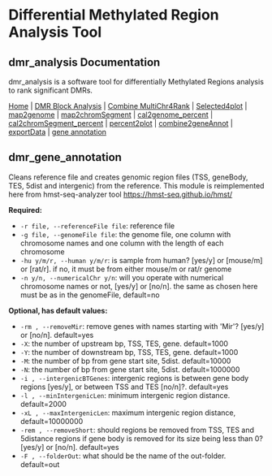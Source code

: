 
# Differential Methylated Region Analysis Tool 
## dmr_analysis Documentation

dmr_analysis is a software tool for differentially Methylated Regions analysis to rank significant DMRs.



[Home](index.md) | [DMR Block Analysis](dmr_analysis_block.md) | [Combine MultiChr4Rank](dmr_combine_multChrs4rank.md) | [Selected4plot](dmr_selected4plot.md) | [map2genome](dmr_map2genome.md) | [map2chromSegment](dmr_map2chromSegment.md) | [cal2genome_percent](dmr_cal2genome_percent.md) | [cal2chromSegment_percent](dmr_cal2chromSegment_percent.md) | [percent2plot](dmr_percent2plot.md) | [combine2geneAnnot](dmr_combine2geneAnnot.md) | [exportData](dmr_exportData.md) | [gene annotation](dmr_gene_annotation.md) 


## dmr_gene_annotation	

Cleans reference file and creates genomic region files (TSS, geneBody, TES, 5dist and intergenic) from the reference. This module is reimplemented here from hmst-seq-analyzer tool https://hmst-seq.github.io/hmst/

<p><strong>Required:</strong></p>
<ul>
  <li><code>-r file, --referenceFile file</code>: reference file</li>
  <li><code>-g file, --genomeFile file</code>: the genome file, one column with chromosome names and one column with the length of each chromosome</li>
  <li><code>-hu y/m/r, --human y/m/r</code>: is sample from human? [yes/y] or [mouse/m] or [rat/r]. if no, it must be from either mouse/m or rat/r genome</li>
  <li><code>-n y/n, --numericalChr y/n</code>: will you operate with numerical chromosome names or not, [yes/y] or [no/n]. the same as chosen here must be as in the genomeFile, default=no</li>
  
</ul>


<p><strong>Optional, has default values:</strong></p>
<ul>
  <li><code>-rm , --removeMir</code>: remove genes with names starting with 'Mir'? [yes/y] or [no/n]. default=yes</li>
  <li><code>-X</code>: the number of upstream bp, TSS, TES, gene. default=1000</li>
  <li><code>-Y</code>: the number of downstream bp, TSS, TES, gene. default=1000</li>
  <li><code>-M</code>: the number of bp from gene start site, 5dist. default=10000</li>
  <li><code>-N</code>: the number of bp from gene start site, 5dist. default=1000000</li>
  <li><code>-i , --intergenicBTGenes</code>: intergenic regions is between gene body regions [yes/y], or between TSS and TES [no/n]?. default=yes</li>
  <li><code>-l , --minIntergenicLen</code>: minimum intergenic region distance. default=2000</li>
  <li><code>-xL , --maxIntergenicLen</code>: maximum intergenic region distance, default=10000000</li>
  <li><code>-rem , --removeShort</code>: should regions be removed from TSS, TES and 5distance regions if gene body is removed for its size being less than 0? [yes/y] or [no/n]. default=yes</li>
  <li><code>-F , --folderOut</code>: what should be the name of the out-folder. default=out</li>
</ul>

